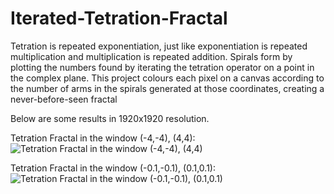 # Iterated-Tetration-Fractal
Tetration is repeated exponentiation, just like exponentiation is repeated multiplication and multiplication is repeated addition. Spirals form by plotting the numbers found by iterating the tetration operator on a point in the complex plane. This project colours each pixel on a canvas according to the number of arms in the spirals generated at those coordinates, creating a never-before-seen fractal

Below are some results in 1920x1920 resolution.

Tetration Fractal in the window (-4,-4), (4,4):
![Tetration Fractal in the window (-4,-4), (4,4)](https://github.com/TZProgrammer/tetration-fractals/blob/main/results/Trejgier_Fractal_4-0_1920x1920.jpg?raw=true)

Tetration Fractal in the window (-0.1,-0.1), (0.1,0.1):
![Tetration Fractal in the window (-0.1,-0.1), (0.1,0.1)](https://github.com/TZProgrammer/tetration-fractals/blob/main/results/Trejgier_Fractal_0.1-0_1920x1920.jpg?raw=true)

